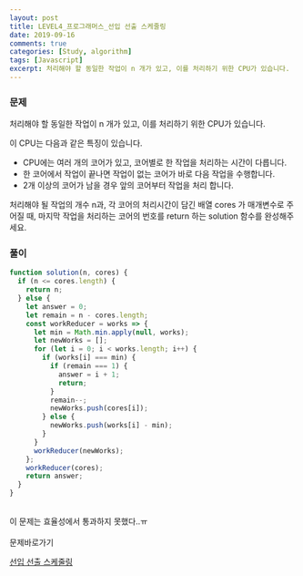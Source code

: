 ```yaml
---
layout: post
title: LEVEL4_프로그래머스_선입 선출 스케줄링
date: 2019-09-16
comments: true
categories: [Study, algorithm]
tags: [Javascript]
excerpt: 처리해야 할 동일한 작업이 n 개가 있고, 이를 처리하기 위한 CPU가 있습니다.
---
```


### 문제

처리해야 할 동일한 작업이 n 개가 있고, 이를 처리하기 위한 CPU가 있습니다.

이 CPU는 다음과 같은 특징이 있습니다.

- CPU에는 여러 개의 코어가 있고, 코어별로 한 작업을 처리하는 시간이 다릅니다.
- 한 코어에서 작업이 끝나면 작업이 없는 코어가 바로 다음 작업을 수행합니다.
- 2개 이상의 코어가 남을 경우 앞의 코어부터 작업을 처리 합니다.

처리해야 될 작업의 개수 n과, 각 코어의 처리시간이 담긴 배열 cores 가 매개변수로 주어질 때, 마지막 작업을 처리하는 코어의 번호를 return 하는 solution 함수를 완성해주세요.

### 풀이

```javascript
function solution(n, cores) {
  if (n <= cores.length) {
    return n;
  } else {
    let answer = 0;
    let remain = n - cores.length;
    const workReducer = works => {
      let min = Math.min.apply(null, works);
      let newWorks = [];
      for (let i = 0; i < works.length; i++) {
        if (works[i] === min) {
          if (remain === 1) {
            answer = i + 1;
            return;
          }
          remain--;
          newWorks.push(cores[i]);
        } else {
          newWorks.push(works[i] - min);
        }
      }
      workReducer(newWorks);
    };
    workReducer(cores);
    return answer;
  }
}
```

<br>
<div class='innerBox'>이 문제는 효율성에서 통과하지 못했다..ㅠ</div>

<br>
<span class="reference">문제바로가기</span>

[선입 선출 스케줄링](https://programmers.co.kr/learn/courses/30/lessons/12920)
